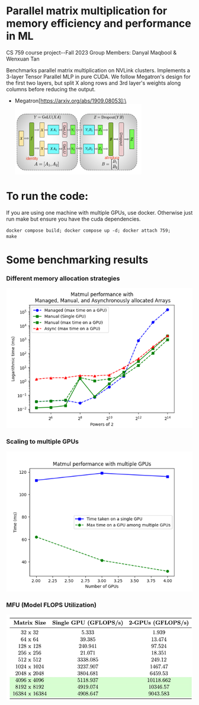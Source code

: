 # Parallel matrix multiplication for memory efficiency and performance in ML
CS 759 course project--Fall 2023 Group Members: Danyal Maqbool & Wenxuan Tan

Benchmarks parallel matrix multiplication on NVLink clusters.
Implements a 3-layer Tensor Parallel MLP in pure CUDA.
We follow Megatron's design for the first two layers, but split X along rows and 3rd layer's weights along columns before reducing the output.
* Megatron[https://arxiv.org/abs/1909.08053]:\
![megatron](data/megatron.png)
# To run the code:
If you are using one machine with multiple GPUs, use docker.
Otherwise just run make but ensure you have the cuda dependencies.
```
docker compose build; docker compose up -d; docker attach 759;
make
```
# Some benchmarking results
### Different memory allocation strategies
![mem](data/all_time.png)
### Scaling to multiple GPUs
![Scaling](data/all_gpu.png)
### MFU (Model FLOPS Utilization)
![MFU](data/flops.jpg)
